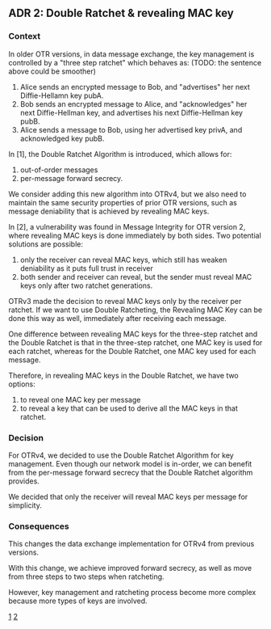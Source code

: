 ## ADR 2: Double Ratchet & revealing MAC key

### Context

In older OTR versions, in data message exchange, the key management is controlled
by a "three step ratchet" which behaves as:
(TODO: the sentence above could be smoother)

1. Alice sends an encrypted message to Bob, and "advertises" her next Diffie-Hellamn
   key pubA.
2. Bob sends an encrypted message to Alice, and "acknowledges" her next Diffie-Hellman
   key, and advertises his next Diffie-Hellman key pubB.
3. Alice sends a message to Bob, using her advertised key privA, and acknowledged
   key pubB.

In [1], the Double Ratchet Algorithm is introduced, which allows for:

1. out-of-order messages
2. per-message forward secrecy.

We consider adding this new algorithm into OTRv4, but we also need to maintain
the same security properties of prior OTR versions, such as message deniability
that is achieved by revealing MAC keys.

In [2], a vulnerability was found in Message Integrity for OTR version 2, where
revealing MAC keys is done immediately by both sides. Two potential solutions are
possible:

1. only the receiver can reveal MAC keys, which still has weaken deniability as it
puts full trust in receiver
2. both sender and receiver can reveal, but the sender must reveal MAC keys only
after two ratchet generations.

OTRv3 made the decision to reveal MAC keys only by the receiver per ratchet.
If we want to use Double Ratcheting, the Revealing MAC Key can be done
this way as well, immediately after receiving each message.

One difference between revealing MAC keys for the three-step ratchet and the
Double Ratchet is that in the three-step ratchet, one MAC key is used for
each ratchet, whereas for the Double Ratchet, one MAC key used for each message.

Therefore, in revealing MAC keys in the Double Ratchet, we have two options:

1. to reveal one MAC key per message
2. to reveal a key that can be used to derive all the MAC keys in that ratchet.

### Decision

For OTRv4, we decided to use the Double Ratchet Algorithm for key management. Even
though our network model is in-order, we can benefit from the per-message forward
secrecy that the Double Ratchet algorithm provides.

We decided that only the receiver will reveal MAC keys per message for simplicity.

### Consequences

This changes the data exchange implementation for OTRv4 from previous versions.

With this change, we achieve improved forward secrecy, as well as move from three
steps to two steps when ratcheting.

However, key management and ratcheting process become more complex because more
types of keys are involved.


[1](https://whispersystems.org/blog/advanced-ratcheting/)
[2](http://citeseerx.ist.psu.edu/viewdoc/download?doi=10.1.1.165.7945&rep=rep1&type=pdf)
